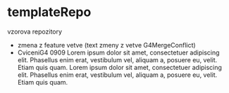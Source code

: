 # templateRepo
vzorova repozitory
- zmena z feature vetve (text zmeny z vetve G4MergeConflict)
- CviceniG4 0909
Lorem ipsum dolor sit amet, consectetuer adipiscing elit. Phasellus enim erat, vestibulum vel, aliquam a, posuere eu, velit. Etiam quis quam. 
Lorem ipsum dolor sit amet, consectetuer adipiscing elit. Phasellus enim erat, vestibulum vel, aliquam a, posuere eu, velit. Etiam quis quam. 
